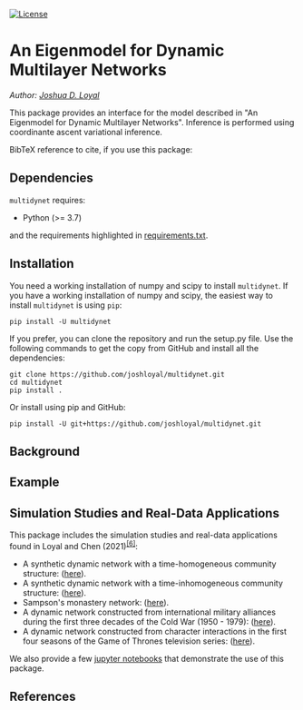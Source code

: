 [![License](https://img.shields.io/badge/License-MIT-blue.svg)](https://github.com/joshloyal/multidynet/blob/master/LICENSE)

# An Eigenmodel for Dynamic Multilayer Networks

*Author: [Joshua D. Loyal](https://joshloyal.github.io/)*

This package provides an interface for the model described in
"An Eigenmodel for Dynamic Multilayer Networks". Inference is performed using
coordinante ascent variational inference.

BibTeX reference to cite, if you use this package:
<!--
```bibtex
@article{loyal2021eigenmodel,
}
```
-->

Dependencies
------------
``multidynet`` requires:

- Python (>= 3.7)

and the requirements highlighted in [requirements.txt](requirements.txt).

Installation
------------
You need a working installation of numpy and scipy to install ``multidynet``. If you have a working installation of numpy and scipy, the easiest way to install ``multidynet`` is using ``pip``:

```
pip install -U multidynet
```

If you prefer, you can clone the repository and run the setup.py file. Use the following commands to get the copy from GitHub and install all the dependencies:

```
git clone https://github.com/joshloyal/multidynet.git
cd multidynet
pip install .
```

Or install using pip and GitHub:

```
pip install -U git+https://github.com/joshloyal/multidynet.git
```

Background
----------

Example
-------

Simulation Studies and Real-Data Applications
---------------------------------------------
This package includes the simulation studies and real-data applications found in Loyal and Chen (2021)<sup>[[6]](#References)</sup>:

* A synthetic dynamic network with a time-homogeneous community structure: ([here](/examples/homogeneous_simulation.py)).
* A synthetic dynamic network with a time-inhomogeneous community structure: ([here](/examples/inhomogeneous_simulation.py)).
* Sampson's monastery network: ([here](/examples/sampson_monks.py)).
* A dynamic network constructed from international military alliances during the first three decades of the Cold War (1950 - 1979): ([here](/examples/military_alliances.py)).
* A dynamic network constructed from character interactions in the first four seasons of the Game of Thrones television series: ([here](/examples/GoT.py)).

We also provide a few [jupyter notebooks](/notebooks) that demonstrate the use of this package.

References
----------
